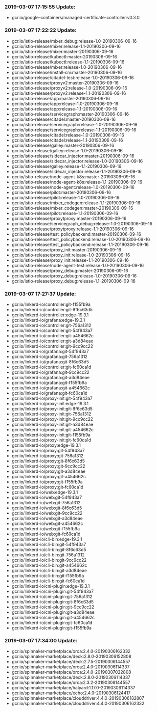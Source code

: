 ### 2019-03-07 17:15:55 Update:

- gcr.io/google-containers/managed-certificate-controller:v0.3.0
### 2019-03-07 17:22:22 Update:

- gcr.io/istio-release/mixer_debug:release-1.0-20190306-09-16
- gcr.io/istio-release/mixer:release-1.1-20190306-09-16
- gcr.io/istio-release/mixer:master-20190306-09-16
- gcr.io/istio-release/kubectl:master-20190306-09-16
- gcr.io/istio-release/kubectl:release-1.1-20190306-09-16
- gcr.io/istio-release/mixer:release-1.0-20190306-09-16
- gcr.io/istio-release/install-cni:master-20190306-09-16
- gcr.io/istio-release/citadel-test:release-1.0-20190306-09-16
- gcr.io/istio-release/proxyv2:master-20190306-09-16
- gcr.io/istio-release/proxyv2:release-1.0-20190306-09-16
- gcr.io/istio-release/proxyv2:release-1.1-20190306-09-16
- gcr.io/istio-release/app:master-20190306-09-16
- gcr.io/istio-release/app:release-1.0-20190306-09-16
- gcr.io/istio-release/app:release-1.1-20190306-09-16
- gcr.io/istio-release/servicegraph:master-20190306-09-16
- gcr.io/istio-release/citadel:master-20190306-09-16
- gcr.io/istio-release/servicegraph:release-1.0-20190306-09-16
- gcr.io/istio-release/servicegraph:release-1.1-20190306-09-16
- gcr.io/istio-release/citadel:release-1.0-20190306-09-16
- gcr.io/istio-release/citadel:release-1.1-20190306-09-16
- gcr.io/istio-release/galley:master-20190306-09-16
- gcr.io/istio-release/galley:release-1.0-20190306-09-16
- gcr.io/istio-release/sidecar_injector:master-20190306-09-16
- gcr.io/istio-release/sidecar_injector:release-1.0-20190306-09-16
- gcr.io/istio-release/galley:release-1.1-20190306-09-16
- gcr.io/istio-release/sidecar_injector:release-1.1-20190306-09-16
- gcr.io/istio-release/node-agent-k8s:master-20190306-09-16
- gcr.io/istio-release/node-agent-k8s:release-1.1-20190306-09-16
- gcr.io/istio-release/node-agent:release-1.0-20190306-09-16
- gcr.io/istio-release/pilot:master-20190306-09-16
- gcr.io/istio-release/pilot:release-1.0-20190306-09-16
- gcr.io/istio-release/mixer_codegen:release-1.1-20190306-09-16
- gcr.io/istio-release/mixer_codegen:master-20190306-09-16
- gcr.io/istio-release/pilot:release-1.1-20190306-09-16
- gcr.io/istio-release/proxytproxy:master-20190306-09-16
- gcr.io/istio-release/servicegraph_debug:release-1.0-20190306-09-16
- gcr.io/istio-release/proxytproxy:release-1.1-20190306-09-16
- gcr.io/istio-release/test_policybackend:master-20190306-09-16
- gcr.io/istio-release/test_policybackend:release-1.0-20190306-09-16
- gcr.io/istio-release/test_policybackend:release-1.1-20190306-09-16
- gcr.io/istio-release/proxy_init:master-20190306-09-16
- gcr.io/istio-release/proxy_init:release-1.0-20190306-09-16
- gcr.io/istio-release/proxy_init:release-1.1-20190306-09-16
- gcr.io/istio-release/node-agent-test:release-1.0-20190306-09-16
- gcr.io/istio-release/proxy_debug:master-20190306-09-16
- gcr.io/istio-release/proxy_debug:release-1.0-20190306-09-16
- gcr.io/istio-release/proxy_debug:release-1.1-20190306-09-16
### 2019-03-07 17:27:37 Update:

- gcr.io/linkerd-io/controller:git-f155fb9a
- gcr.io/linkerd-io/controller:git-8f6c63d5
- gcr.io/linkerd-io/controller:edge-19.3.1
- gcr.io/linkerd-io/grafana:edge-19.3.1
- gcr.io/linkerd-io/controller:git-756a1312
- gcr.io/linkerd-io/controller:git-54f943a7
- gcr.io/linkerd-io/controller:git-a454662c
- gcr.io/linkerd-io/controller:git-a3d84eae
- gcr.io/linkerd-io/controller:git-9cc9cc22
- gcr.io/linkerd-io/grafana:git-54f943a7
- gcr.io/linkerd-io/grafana:git-756a1312
- gcr.io/linkerd-io/grafana:git-8f6c63d5
- gcr.io/linkerd-io/controller:git-fc60ca1d
- gcr.io/linkerd-io/grafana:git-9cc9cc22
- gcr.io/linkerd-io/grafana:git-a3d84eae
- gcr.io/linkerd-io/grafana:git-f155fb9a
- gcr.io/linkerd-io/grafana:git-a454662c
- gcr.io/linkerd-io/grafana:git-fc60ca1d
- gcr.io/linkerd-io/proxy-init:git-54f943a7
- gcr.io/linkerd-io/proxy-init:edge-19.3.1
- gcr.io/linkerd-io/proxy-init:git-8f6c63d5
- gcr.io/linkerd-io/proxy-init:git-756a1312
- gcr.io/linkerd-io/proxy-init:git-9cc9cc22
- gcr.io/linkerd-io/proxy-init:git-a3d84eae
- gcr.io/linkerd-io/proxy-init:git-a454662c
- gcr.io/linkerd-io/proxy-init:git-f155fb9a
- gcr.io/linkerd-io/proxy-init:git-fc60ca1d
- gcr.io/linkerd-io/proxy:edge-19.3.1
- gcr.io/linkerd-io/proxy:git-54f943a7
- gcr.io/linkerd-io/proxy:git-756a1312
- gcr.io/linkerd-io/proxy:git-8f6c63d5
- gcr.io/linkerd-io/proxy:git-9cc9cc22
- gcr.io/linkerd-io/proxy:git-a3d84eae
- gcr.io/linkerd-io/proxy:git-a454662c
- gcr.io/linkerd-io/proxy:git-f155fb9a
- gcr.io/linkerd-io/proxy:git-fc60ca1d
- gcr.io/linkerd-io/web:edge-19.3.1
- gcr.io/linkerd-io/web:git-54f943a7
- gcr.io/linkerd-io/web:git-756a1312
- gcr.io/linkerd-io/web:git-8f6c63d5
- gcr.io/linkerd-io/web:git-9cc9cc22
- gcr.io/linkerd-io/web:git-a3d84eae
- gcr.io/linkerd-io/web:git-a454662c
- gcr.io/linkerd-io/web:git-f155fb9a
- gcr.io/linkerd-io/web:git-fc60ca1d
- gcr.io/linkerd-io/cli-bin:edge-19.3.1
- gcr.io/linkerd-io/cli-bin:git-54f943a7
- gcr.io/linkerd-io/cli-bin:git-8f6c63d5
- gcr.io/linkerd-io/cli-bin:git-756a1312
- gcr.io/linkerd-io/cli-bin:git-9cc9cc22
- gcr.io/linkerd-io/cli-bin:git-a454662c
- gcr.io/linkerd-io/cli-bin:git-a3d84eae
- gcr.io/linkerd-io/cli-bin:git-f155fb9a
- gcr.io/linkerd-io/cli-bin:git-fc60ca1d
- gcr.io/linkerd-io/cni-plugin:edge-19.3.1
- gcr.io/linkerd-io/cni-plugin:git-54f943a7
- gcr.io/linkerd-io/cni-plugin:git-756a1312
- gcr.io/linkerd-io/cni-plugin:git-8f6c63d5
- gcr.io/linkerd-io/cni-plugin:git-9cc9cc22
- gcr.io/linkerd-io/cni-plugin:git-a3d84eae
- gcr.io/linkerd-io/cni-plugin:git-a454662c
- gcr.io/linkerd-io/cni-plugin:git-fc60ca1d
- gcr.io/linkerd-io/cni-plugin:git-f155fb9a
### 2019-03-07 17:34:00 Update:

- gcr.io/spinnaker-marketplace/orca:2.4.0-20190306162332
- gcr.io/spinnaker-marketplace/deck:2.8.0-20190306152808
- gcr.io/spinnaker-marketplace/deck:2.7.5-20190306144557
- gcr.io/spinnaker-marketplace/orca:2.4.0-20190306114337
- gcr.io/spinnaker-marketplace/orca:2.4.0-20190307022808
- gcr.io/spinnaker-marketplace/deck:2.8.0-20190306114337
- gcr.io/spinnaker-marketplace/orca:2.3.2-20190306144557
- gcr.io/spinnaker-marketplace/halyard:1.17.0-20190306114337
- gcr.io/spinnaker-marketplace/echo:2.4.0-20190306124417
- gcr.io/spinnaker-marketplace/clouddriver:4.4.0-20190306182807
- gcr.io/spinnaker-marketplace/clouddriver:4.4.0-20190306162332
